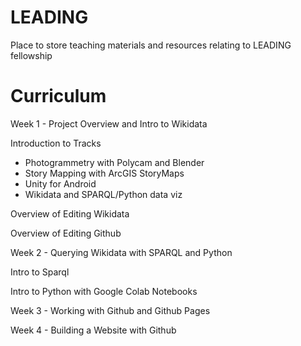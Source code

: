 # LEADING

Place to store teaching materials and resources relating to LEADING fellowship

# Curriculum

Week 1 - Project Overview and Intro to Wikidata

Introduction to Tracks
 - Photogrammetry with Polycam and Blender
 - Story Mapping with ArcGIS StoryMaps
 - Unity for Android
 - Wikidata and SPARQL/Python data viz

Overview of Editing Wikidata

Overview of Editing Github

Week 2 - Querying Wikidata with SPARQL and Python 

Intro to Sparql

Intro to Python with Google Colab Notebooks

Week 3 - Working with Github and Github Pages

Week 4 - Building a Website with Github
